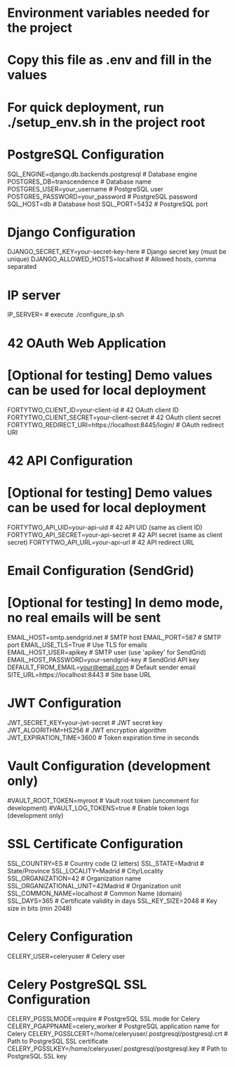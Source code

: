 # Environment variables needed for the project
# Copy this file as .env and fill in the values
# For quick deployment, run ./setup_env.sh in the project root

# PostgreSQL Configuration
SQL_ENGINE=django.db.backends.postgresql   # Database engine
POSTGRES_DB=transcendence                  # Database name
POSTGRES_USER=your_username                # PostgreSQL user
POSTGRES_PASSWORD=your_password            # PostgreSQL password
SQL_HOST=db                                # Database host
SQL_PORT=5432                              # PostgreSQL port

# Django Configuration
DJANGO_SECRET_KEY=your-secret-key-here     # Django secret key (must be unique)
DJANGO_ALLOWED_HOSTS=localhost             # Allowed hosts, comma separated

# IP server 
IP_SERVER=                                 # execute ./configure_ip.sh

# 42 OAuth Web Application
# [Optional for testing] Demo values can be used for local deployment
FORTYTWO_CLIENT_ID=your-client-id          # 42 OAuth client ID
FORTYTWO_CLIENT_SECRET=your-client-secret  # 42 OAuth client secret
FORTYTWO_REDIRECT_URI=https://localhost:8445/login/  # OAuth redirect URI

# 42 API Configuration
# [Optional for testing] Demo values can be used for local deployment
FORTYTWO_API_UID=your-api-uid              # 42 API UID (same as client ID)
FORTYTWO_API_SECRET=your-api-secret        # 42 API secret (same as client secret)
FORTYTWO_API_URL=your-api-url              # 42 API redirect URL

# Email Configuration (SendGrid)
# [Optional for testing] In demo mode, no real emails will be sent
EMAIL_HOST=smtp.sendgrid.net               # SMTP host
EMAIL_PORT=587                             # SMTP port
EMAIL_USE_TLS=True                         # Use TLS for emails
EMAIL_HOST_USER=apikey                     # SMTP user (use 'apikey' for SendGrid)
EMAIL_HOST_PASSWORD=your-sendgrid-key      # SendGrid API key
DEFAULT_FROM_EMAIL=your@email.com          # Default sender email
SITE_URL=https://localhost:8443            # Site base URL

# JWT Configuration
JWT_SECRET_KEY=your-jwt-secret             # JWT secret key
JWT_ALGORITHM=HS256                        # JWT encryption algorithm
JWT_EXPIRATION_TIME=3600                   # Token expiration time in seconds

# Vault Configuration (development only)
#VAULT_ROOT_TOKEN=myroot                   # Vault root token (uncomment for development)
#VAULT_LOG_TOKENS=true                     # Enable token logs (development only)

# SSL Certificate Configuration
SSL_COUNTRY=ES                             # Country code (2 letters)
SSL_STATE=Madrid                           # State/Province
SSL_LOCALITY=Madrid                        # City/Locality
SSL_ORGANIZATION=42                        # Organization name
SSL_ORGANIZATIONAL_UNIT=42Madrid           # Organization unit
SSL_COMMON_NAME=localhost                  # Common Name (domain)
SSL_DAYS=365                               # Certificate validity in days
SSL_KEY_SIZE=2048                          # Key size in bits (min 2048)

# Celery Configuration
CELERY_USER=celeryuser                     # Celery user

# Celery PostgreSQL SSL Configuration
CELERY_PGSSLMODE=require                   # PostgreSQL SSL mode for Celery
CELERY_PGAPPNAME=celery_worker             # PostgreSQL application name for Celery
CELERY_PGSSLCERT=/home/celeryuser/.postgresql/postgresql.crt  # Path to PostgreSQL SSL certificate
CELERY_PGSSLKEY=/home/celeryuser/.postgresql/postgresql.key   # Path to PostgreSQL SSL key
